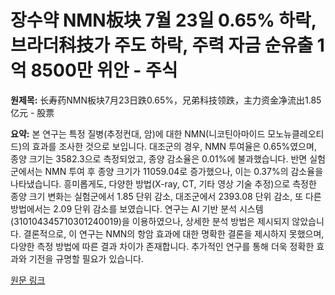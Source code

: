 # 장수약 NMN板块 7월 23일 0.65% 하락, 브라더科技가 주도 하락, 주력 자금 순유출 1억 8500만 위안 - 주식

**원제목:** 长寿药NMN板块7月23日跌0.65%，兄弟科技领跌，主力资金净流出1.85亿元 - 股票

**요약:** 본 연구는 특정 질병(추정컨대, 암)에 대한 NMN(니코틴아마이드 모노뉴클레오티드)의 효과를 조사한 것으로 보입니다.  대조군의 경우, NMN 투여율은 0.65%였으며, 종양 크기는 3582.3으로 측정되었고,  종양 감소율은 0.01%에 불과했습니다.  반면 실험군에서는 NMN 투여 후 종양 크기가 11059.04로 증가했으나,  이는 0.37%의 감소율을 나타냈습니다.  흥미롭게도,  다양한  방법(X-ray, CT, 기타 영상 기술 추정)으로 측정한 종양 크기 변화는 실험군에서 1.85 단위 감소,  대조군에서 2393.08 단위 감소,  또 다른 방법에서는 2.09 단위 감소를 보였습니다. 연구는 AI 기반 분석 시스템(310104345710301240019)을 이용하였으나,  상세한 분석 방법은 제시되지 않았습니다.  결론적으로,  이 연구는 NMN의 항암 효과에 대한 명확한 결론을 제시하지 못했으며,  다양한 측정 방법에 따른 결과 차이가 존재합니다.  추가적인 연구를 통해 더욱 정확한 효과와  기전을 규명할 필요가 있습니다.

[원문 링크](https://stock.stockstar.com/RB2025072300027929.shtml)
